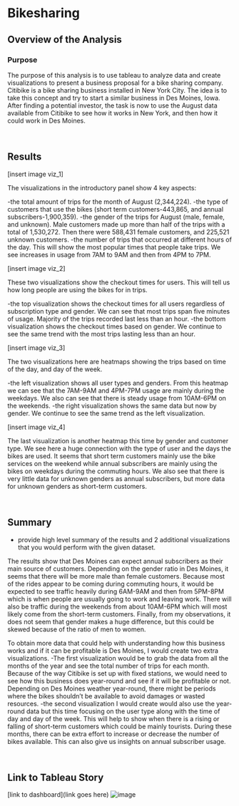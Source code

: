 # Bikesharing

## Overview of the Analysis
### Purpose
The purpose of this analysis is to use tableau to analyze data and create visualizations to present a business proposal for a bike sharing company. Citibike is a bike sharing business installed in New York City. The idea is to take this concept and try to start a similar business in Des Moines, Iowa. After finding a potential investor, the task is now to use the August data available from Citibike to see how it works in New York, and then how it could work in Des Moines. 

 
## Results

[insert image viz_1]

The visualizations in the introductory panel show 4 key aspects:

-the total amount of trips for the month of August (2,344,224). 
-the type of customers that use the bikes (short term customers-443,865, and annual subscribers-1,900,359).
-the gender of the trips for August (male, female, and unknown). Male customers made up more than half of the trips with a total of 1,530,272. Then there were 588,431 female customers, and 225,521 unknown customers. 
-the number of trips that occurred at different hours of the day. This will show the most popular times that people take trips. We see increases in usage from 7AM to 9AM and then from 4PM to 7PM. 


[insert image viz_2]

These two visualizations show the checkout times for users. This will tell us how long people are using the bikes for in trips.

-the top visualization shows the checkout times for all users regardless of subscription type and gender. We can see that most trips span five minutes of usage. Majority of the trips recorded last less than an hour. 
-the bottom visualization shows the checkout times based on gender. We continue to see the same trend with the most trips lasting less than an hour. 


[insert image viz_3]

The two visualizations here are heatmaps showing the trips based on time of the day, and day of the week. 

-the left visualization shows all user types and genders. From this heatmap we can see that the 7AM-9AM and 4PM-7PM usage are mainly during the weekdays. We also can see that there is steady usage from 10AM-6PM on the weekends. 
-the right visualization shows the same data but now by gender. We continue to see the same trend as the left visualization.


[insert image viz_4]

The last visualization is another heatmap this time by gender and customer type. We see here a huge connection with the type of user and the days the bikes are used. It seems that short term customers mainly use the bike services on the weekend while annual subscribers are mainly using the bikes on weekdays during the commuting hours. We also see that there is very little data for unknown genders as annual subscribers, but more data for unknown genders as short-term customers. 



 
## Summary

- provide high level summary of the results and 2 additional visualizations that you would perform with the given dataset. 

The results show that Des Moines can expect annual subscribers as their main source of customers. Depending on the gender ratio in Des Moines, it seems that there will be more male than female customers. Because most of the rides appear to be coming during commuting hours, it would be expected to see traffic heavily during 6AM-9AM and then from 5PM-8PM which is when people are usually going to work and leaving work. There will also be traffic during the weekends from about 10AM-6PM which will most likely come from the short-term customers. Finally, from my observations, it does not seem that gender makes a huge difference, but this could be skewed because of the ratio of men to women. 

To obtain more data that could help with understanding how this business works and if it can be profitable is Des Moines, I would create two extra visualizations. 
-The first visualization would be to grab the data from all the months of the year and see the total number of trips for each month. Because of the way Citibike is set up with fixed stations, we would need to see how this business does year-round and see if it will be profitable or not. Depending on Des Moines weather year-round, there might be periods where the bikes shouldn’t be available to avoid damages or wasted resources. 
-the second visualization I would create would also use the year-round data but this time focusing on the user type along with the time of day and day of the week. This will help to show when there is a rising or falling of short-term customers which could be mainly tourists. During these months, there can be extra effort to increase or decrease the number of bikes available. This can also give us insights on annual subscriber usage. 


 
## Link to Tableau Story

[link to dashboard](link goes here)
![image](https://user-images.githubusercontent.com/108556672/200941878-5c9472bc-68f7-40e4-9bf0-a23f6603f1ec.png)
